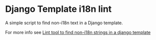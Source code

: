 Django Template i18n lint
=========================

A simple script to find non-i18n text in a Django template.

For more info see [Lint tool to find non-i18n strings in a django template](http://www.technomancy.org/python/django-template-i18n-lint/)
